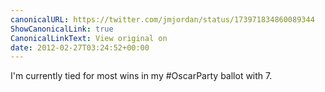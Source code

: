 ```yaml
---
canonicalURL: https://twitter.com/jmjordan/status/173971834860089344
ShowCanonicalLink: true
CanonicalLinkText: View original on
date: 2012-02-27T03:24:52+00:00
---
```

I'm currently tied for most wins in my #OscarParty ballot with 7.